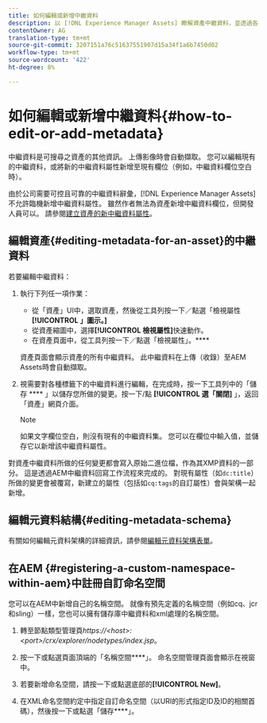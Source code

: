 ```yaml
---
title: 如何編輯或新增中繼資料
description: 以 [!DNL Experience Manager Assets] 瞭解資產中繼資料，並透過各種方式編輯資產中繼資料。
contentOwner: AG
translation-type: tm+mt
source-git-commit: 3207151a76c51637551907d15a34f1a6b7450d02
workflow-type: tm+mt
source-wordcount: '422'
ht-degree: 8%

---
```



# 如何編輯或新增中繼資料{#how-to-edit-or-add-metadata}

中繼資料是可搜尋之資產的其他資訊。 上傳影像時會自動擷取。 您可以編輯現有的中繼資料，或將新的中繼資料屬性新增至現有欄位（例如，中繼資料欄位空白時）。

由於公司需要可控且可靠的中繼資料辭彙，[!DNL Experience Manager Assets]不允許臨機新增中繼資料屬性。 雖然作者無法為資產新增中繼資料欄位，但開發人員可以。 請參閱[建立資產的新中繼資料屬性](meta-edit.md#editing-metadata-schema)。

## 編輯資產{#editing-metadata-for-an-asset}的中繼資料

若要編輯中繼資料：

1. 執行下列任一項作業：

   * 從「資產」UI中，選取資產，然後從工具列按一下／點選「檢視屬性&#x200B;**[!UICONTROL 」圖示。]**
   * 從資產縮圖中，選擇&#x200B;**[!UICONTROL 檢視屬性]**&#x200B;快速動作。
   * 在資產頁面中，從工具列按一下／點選「檢視屬性」。****

   資產頁面會顯示資產的所有中繼資料。 此中繼資料在上傳（收錄）至AEM Assets時會自動擷取。

1. 視需要對各種標籤下的中繼資料進行編輯，在完成時，按一下工具列中的「儲存 **** 」以儲存您所做的變更。按一下/點 **[!UICONTROL 選「關閉]** 」，返回「資產」網頁介面。

   >[!NOTE]
   >
   >如果文字欄位空白，則沒有現有的中繼資料集。 您可以在欄位中輸入值，並儲存它以新增該中繼資料屬性。

對資產中繼資料所做的任何變更都會寫入原始二進位檔，作為其XMP資料的一部分。 這是透過AEM中繼資料回寫工作流程來完成的。 對現有屬性（如`dc:title`）所做的變更會被覆寫，新建立的屬性（包括如`cq:tags`的自訂屬性）會與架構一起新增。

<!-- XMP write-back is supported and enabled for the platforms and file formats described in technical requirements. -->

## 編輯元資料結構{#editing-metadata-schema}

有關如何編輯元資料架構的詳細資訊，請參閱[編輯元資料架構表單](metadata-schemas.md#edit-metadata-schema-forms)。

## 在AEM {#registering-a-custom-namespace-within-aem}中註冊自訂命名空間

您可以在AEM中新增自己的名稱空間。 就像有預先定義的名稱空間（例如cq、jcr和sling）一樣，您也可以擁有儲存庫中繼資料和xml處理的名稱空間。

1. 轉至節點類型管理頁&#x200B;*https://&lt;host>:&lt;port>/crx/explorer/nodetypes/index.jsp*。
1. 按一下或點選頁面頂端的「名稱空間&#x200B;****」。 命名空間管理頁面會顯示在視窗中。

1. 若要新增命名空間，請按一下或點選底部的&#x200B;**[!UICONTROL New]**。
1. 在XML命名空間約定中指定自訂命名空間（以URI的形式指定ID及ID的相關首碼），然後按一下或點選「儲存&#x200B;****」。
